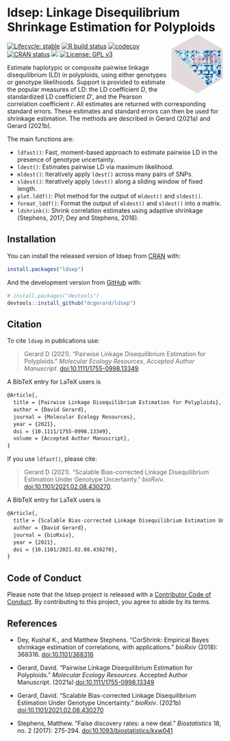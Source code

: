 
<!-- README.md is generated from README.Rmd. Please edit that file -->

# ldsep: Linkage Disequilibrium Shrinkage Estimation for Polyploids <a href='https://dcgerard.github.io/ldsep/'><img src='man/figures/logo.png' align="right" height="138" /></a>

<!-- badges: start -->

[![Lifecycle:
stable](https://img.shields.io/badge/lifecycle-stable-brightgreen.svg)](https://lifecycle.r-lib.org/articles/stages.html)
[![R build
status](https://github.com/dcgerard/ldsep/workflows/R-CMD-check/badge.svg)](https://github.com/dcgerard/ldsep/actions)
[![codecov](https://codecov.io/gh/dcgerard/ldsep/branch/master/graph/badge.svg?token=J3ZRB8PAHY)](https://codecov.io/gh/dcgerard/ldsep)
[![CRAN
status](https://www.r-pkg.org/badges/version/ldsep)](https://CRAN.R-project.org/package=ldsep)
[![](http://cranlogs.r-pkg.org/badges/grand-total/ldsep)](https://cran.r-project.org/package=ldsep)
[![License: GPL
v3](https://img.shields.io/badge/License-GPL%20v3-blue.svg)](https://www.gnu.org/licenses/gpl-3.0)
<!-- badges: end -->

Estimate haplotypic or composite pairwise linkage disequilibrium (LD) in
polyploids, using either genotypes or genotype likelihoods. Support is
provided to estimate the popular measures of LD: the LD coefficient *D*,
the standardized LD coefficient *D*′, and the Pearson correlation
coefficient *r*. All estimates are returned with corresponding standard
errors. These estimates and standard errors can then be used for
shrinkage estimation. The methods are described in Gerard (2021a) and
Gerard (2021b).

The main functions are:

-   `ldfast()`: Fast, moment-based approach to estimate pairwise LD in
    the presence of genotype uncertainty.
-   `ldest()`: Estimates pairwise LD via maximum likelihood.
-   `mldest()`: Iteratively apply `ldest()` across many pairs of SNPs.
-   `sldest()`: Iteratively apply `ldest()` along a sliding window of
    fixed length.
-   `plot.lddf()`: Plot method for the output of `mldest()` and
    `sldest()`.
-   `format_lddf()`: Format the output of `mldest()` and `sldest()` into
    a matrix.
-   `ldshrink()`: Shrink correlation estimates using adaptive shrinkage
    (Stephens, 2017; Dey and Stephens, 2018).

## Installation

You can install the released version of ldsep from
[CRAN](https://cran.r-project.org/package=ldsep) with:

``` r
install.packages("ldsep")
```

And the development version from
[GitHub](https://github.com/dcgerard/ldsep) with:

``` r
# install.packages("devtools")
devtools::install_github("dcgerard/ldsep")
```

## Citation

To cite `ldsep` in publications use:

> Gerard D (2021). “Pairwise Linkage Disequilibrium Estimation for
> Polyploids.” *Molecular Ecology Resources*, *Accepted Author
> Manuscript*.
> [doi:10.1111/1755-0998.13349](https://doi.org/10.1111/1755-0998.13349).

A BibTeX entry for LaTeX users is

``` tex
@Article{,
  title = {Pairwise Linkage Disequilibrium Estimation for Polyploids},
  author = {David Gerard},
  journal = {Molecular Ecology Resources},
  year = {2021},
  doi = {10.1111/1755-0998.13349},
  volume = {Accepted Author Manuscript},
}
```

If you use `ldfast()`, please cite:

> Gerard D (2021). “Scalable Bias-corrected Linkage Disequilibrium
> Estimation Under Genotype Uncertainty.” *bioRxiv*.
> [doi:10.1101/2021.02.08.430270](https://doi.org/10.1101/2021.02.08.430270).

A BibTeX entry for LaTeX users is

``` tex
@Article{,
  title = {Scalable Bias-corrected Linkage Disequilibrium Estimation Under Genotype Uncertainty},
  author = {David Gerard},
  journal = {bioRxiv},
  year = {2021},
  doi = {10.1101/2021.02.08.430270},
}
```

## Code of Conduct

Please note that the ldsep project is released with a [Contributor Code
of
Conduct](https://contributor-covenant.org/version/2/0/CODE_OF_CONDUCT.html).
By contributing to this project, you agree to abide by its terms.

## References

-   Dey, Kushal K., and Matthew Stephens. “CorShrink: Empirical Bayes
    shrinkage estimation of correlations, with applications.” *bioRxiv*
    (2018): 368316. [doi:10.1101/368316](https://doi.org/10.1101/368316)

-   Gerard, David. “Pairwise Linkage Disequilibrium Estimation for
    Polyploids.” *Molecular Ecology Resources*. Accepted Author
    Manuscript. (2021a)
    [doi:10.1111/1755-0998.13349](https://doi.org/10.1111/1755-0998.13349)

-   Gerard, David. “Scalable Bias-corrected Linkage Disequilibrium
    Estimation Under Genotype Uncertainty.” *bioRxiv*. (2021b)
    [doi:10.1101/2021.02.08.430270](https://doi.org/10.1101/2021.02.08.430270)

-   Stephens, Matthew. “False discovery rates: a new deal.”
    *Biostatistics* 18, no. 2 (2017): 275-294.
    [doi:10.1093/biostatistics/kxw041](https://doi.org/10.1093/biostatistics/kxw041)
